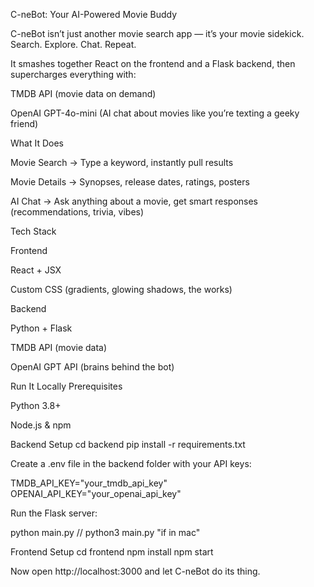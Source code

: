 C-neBot: Your AI-Powered Movie Buddy

C-neBot isn’t just another movie search app — it’s your movie sidekick.
Search. Explore. Chat. Repeat.

It smashes together React on the frontend and a Flask backend, then supercharges everything with:

TMDB API (movie data on demand)

OpenAI GPT-4o-mini (AI chat about movies like you’re texting a geeky friend)

What It Does

Movie Search → Type a keyword, instantly pull results

Movie Details → Synopses, release dates, ratings, posters

AI Chat → Ask anything about a movie, get smart responses (recommendations, trivia, vibes)

Tech Stack

Frontend

React + JSX

Custom CSS (gradients, glowing shadows, the works)

Backend

Python + Flask

TMDB API (movie data)

OpenAI GPT API (brains behind the bot)

Run It Locally
Prerequisites

Python 3.8+

Node.js & npm

Backend Setup
cd backend
pip install -r requirements.txt


Create a .env file in the backend folder with your API keys:

TMDB_API_KEY="your_tmdb_api_key"
OPENAI_API_KEY="your_openai_api_key"


Run the Flask server:

python main.py  // python3 main.py      "if in mac"

Frontend Setup
cd frontend
npm install
npm start


Now open http://localhost:3000 and let C-neBot do its thing.

